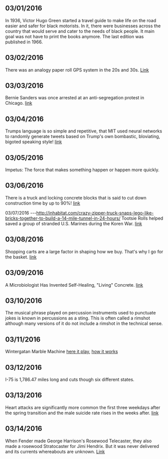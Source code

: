 03/01/2016
---
In 1936, Victor Hugo Green started a travel guide to make life on the road easier and safer for black motorists. In it, there were businesses across the country that would serve and cater to the needs of black people. It main goal was not have to print the books anymore. The last edition was published in 1966.

03/02/2016
---
There was an analogy paper roll GPS system in the 20s and 30s. [Link](http://99percentinvisible.org/article/analog-gps-scrolling-wrist-car-mounted-maps-roaring-20s-30s/)

03/03/2016
---
Bernie Sanders was once arrested at an anti-segregation protest in Chicago. [link](https://en.wikipedia.org/wiki/Bernie_Sanders#Early_political_activism)

03/04/2016
---
Trumps language is so simple and repetitive, that MIT used neural networks to randomly generate tweets based on Trump's own bombastic, bloviating, bigoted speaking style! [link](http://www.fastcodesign.com/3057501/mits-deepdrumpf-twitter-bot-uses-neural-networks-to-tweet-like-donald-trump?partner=rss)

03/05/2016
---
Impetus: The force that makes something happen or happen more quickly.

03/06/2016
---
There is a truck and locking concrete blocks that is said to cut down construction time by up to 90%! [link](http://inhabitat.com/crazy-zipper-truck-snaps-lego-like-bricks-together-to-build-a-14-mile-tunnel-in-24-hours/)

03/07/2016
---http://inhabitat.com/crazy-zipper-truck-snaps-lego-like-bricks-together-to-build-a-14-mile-tunnel-in-24-hours/
Tootsie Rolls helped saved a group of stranded U.S. Marines during the Koren War. [link](https://www.youtube.com/watch?v=gDIv-byz7cQ)

03/08/2016
---
Shopping carts are a large factor in shaping how we buy. That's why I go for the basket. [link](http://www.fastcoexist.com/3057306/how-the-shopping-cart-shaped-our-buying-habits?partner=rss)

03/09/2016
---
A Microbiologist Has Invented Self-Healing, "Living" Concrete. [link](http://www.core77.com/posts/48562/A-Microbiologist-Has-Invented-Self-Healing-Living-Concrete-Heres-How-It-Works)

03/10/2016
---
The musical phrase played on percussion instruments used to punctuate jokes is known in percussions as a sting. This is often called a rimshot although many versions of it do not include a rimshot in the technical sense.

03/11/2016
---
Wintergatan Marble Machine [here it play](https://www.youtube.com/watch?v=IvUU8joBb1Q), [how it works](https://www.youtube.com/watch?v=uog48viZUbM)

03/12/2016
---
I-75 is 1,786.47 miles long and cuts though six different states.

03/13/2016
---
Heart attacks are significantly more common the first three weekdays after the spring transition and the male suicide rate rises in the weeks after. [link](https://en.wikipedia.org/wiki/Daylight_saving_time#Health)

03/14/2016
---
When Fender made George Harrison's Rosewood Telecaster, they also made a rosewood Stratocaster for Jimi Hendrix. But it was never delivered and its currents whereabouts are unknown. [Link](http://www.guitarplayer.com/gear/1012/see-george-harrisons-famed-rosewood-telecaster-examined-and-replicated/57108)
